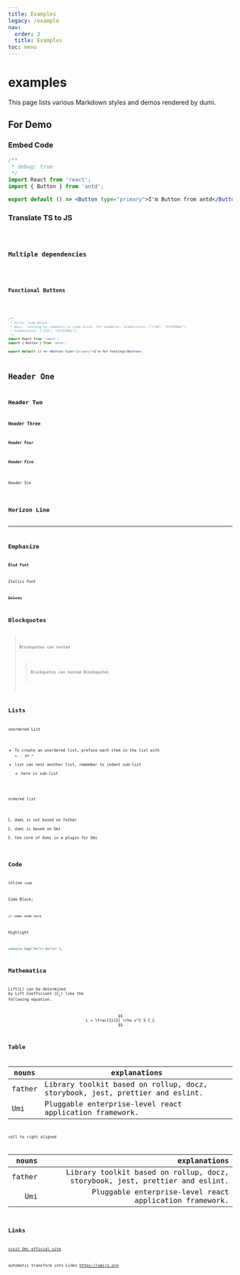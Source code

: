 ```yaml
---
title: Examples
legacy: /example
nav:
  order: 3
  title: Examples
toc: menu
---
```


# examples

This page lists various Markdown styles and demos rendered by dumi.

## For Demo

### Embed Code

```jsx
/**
 * debug: true
 */
import React from 'react';
import { Button } from 'antd';

export default () => <Button type="primary">I'm Button from antd</Button>;
```

### Translate TS to JS

<code src="./demo/typescript.tsx" />

### Multiple dependencies

<code src="./demo/modal.jsx" />

### Functional Buttons

<code src="./demo/show-preview.tsx" hideActions='["CSB", "EXTERNAL"]' />

```jsx
/**
 * title: Code Block
 * desc: 'setting by comments in code block. For examples: hideActions: ["CSB", "EXTERNAL"]'
 * hideActions: ["CSB", "EXTERNAL"]
 */
import React from 'react';
import { Button } from 'antd';

export default () => <Button type="primary">I'm for testing</Button>;
```

# Header One

## Header Two

### Header Three

#### Header Four

##### Header Five

###### Header Six

## Horizon Line

---

## Emphasize

**Blod Font**

_Italics Font_

~~Delete~~

## Blockquotes

> Blockquotes can nested
>
> > Blockquotes can nested Blockquotes

## Lists

unordered List

- To create an unordered list, preface each item in the list with `+`、`-` or `*`
- list can nest another list, remember to indent sub-list
  - here is sub-list

ordered list

1. dumi is not based on father
2. dumi is based on Umi
3. the core of dumi is a plugin for Umi

## Code

inline `code`

Code Block:

```
// some code here
```

Highlight

```js
console.log('Hello World!');
```

## Mathematica

Lift($L$) can be determined by Lift Coefficient ($C_L$) like the following equation.

$$
L = \frac{1}{2} \rho v^2 S C_L
$$

## Table

| nouns  | explanations                                                                 |
| ------ | ---------------------------------------------------------------------------- |
| father | Library toolkit based on rollup, docz, storybook, jest, prettier and eslint. |
| Umi    | Pluggable enterprise-level react application framework.                      |

cell to right aligned

|  nouns |                                                                 explanations |
| -----: | ---------------------------------------------------------------------------: |
| father | Library toolkit based on rollup, docz, storybook, jest, prettier and eslint. |
|    Umi |                      Pluggable enterprise-level react application framework. |

## Links

[visit Umi official site](https://umijs.org)

automatic transform into Links https://umijs.org
